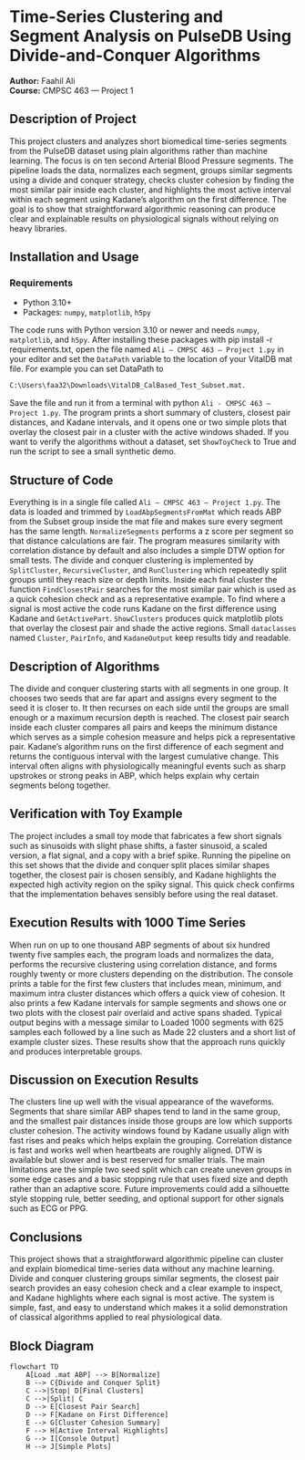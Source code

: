 # Time-Series Clustering and Segment Analysis on PulseDB Using Divide-and-Conquer Algorithms

**Author:** Faahil Ali  
**Course:** CMPSC 463 — Project 1

## Description of Project

This project clusters and analyzes short biomedical time-series segments from the PulseDB dataset using plain algorithms rather than machine learning. The focus is on ten second Arterial Blood Pressure segments. The pipeline loads the data, normalizes each segment, groups similar segments using a divide and conquer strategy, checks cluster cohesion by finding the most similar pair inside each cluster, and highlights the most active interval within each segment using Kadane’s algorithm on the first difference. The goal is to show that straightforward algorithmic reasoning can produce clear and explainable results on physiological signals without relying on heavy libraries.



## Installation and Usage

### Requirements
- Python 3.10+
- Packages: `numpy`, `matplotlib`, `h5py`
  
The code runs with Python version 3.10 or newer and needs `numpy`, `matplotlib`, and `h5py`. After installing these packages with pip install -r requirements.txt, open the file named `Ali – CMPSC 463 – Project 1.py` in your editor and set the `DataPath` variable to the location of your VitalDB mat file. For example you can set DataPath to 
```python 
C:\Users\faa32\Downloads\VitalDB_CalBased_Test_Subset.mat.
```
Save the file and run it from a terminal with python `Ali - CMPSC 463 – Project 1.py`. The program prints a short summary of clusters, closest pair distances, and Kadane intervals, and it opens one or two simple plots that overlay the closest pair in a cluster with the active windows shaded. If you want to verify the algorithms without a dataset, set `ShowToyCheck` to True and run the script to see a small synthetic demo.

## Structure of Code

Everything is in a single file called `Ali – CMPSC 463 – Project 1.py`. The data is loaded and trimmed by `LoadAbpSegmentsFromMat` which reads ABP from the Subset group inside the mat file and makes sure every segment has the same length. `NormalizeSegments` performs a z score per segment so that distance calculations are fair. The program measures similarity with correlation distance by default and also includes a simple DTW option for small tests. The divide and conquer clustering is implemented by `SplitCluster`, `RecursiveCluster`, and `RunClustering` which repeatedly split groups until they reach size or depth limits. Inside each final cluster the function `FindClosestPair` searches for the most similar pair which is used as a quick cohesion check and as a representative example. To find where a signal is most active the code runs Kadane on the first difference using Kadane and `GetActivePart`. `ShowClusters` produces quick matplotlib plots that overlay the closest pair and shade the active regions. Small `dataclasses` named `Cluster`, `PairInfo`, and `KadaneOutput` keep results tidy and readable.

## Description of Algorithms

The divide and conquer clustering starts with all segments in one group. It chooses two seeds that are far apart and assigns every segment to the seed it is closer to. It then recurses on each side until the groups are small enough or a maximum recursion depth is reached. The closest pair search inside each cluster compares all pairs and keeps the minimum distance which serves as a simple cohesion measure and helps pick a representative pair. Kadane’s algorithm runs on the first difference of each segment and returns the contiguous interval with the largest cumulative change. This interval often aligns with physiologically meaningful events such as sharp upstrokes or strong peaks in ABP, which helps explain why certain segments belong together.

## Verification with Toy Example

The project includes a small toy mode that fabricates a few short signals such as sinusoids with slight phase shifts, a faster sinusoid, a scaled version, a flat signal, and a copy with a brief spike. Running the pipeline on this set shows that the divide and conquer split places similar shapes together, the closest pair is chosen sensibly, and Kadane highlights the expected high activity region on the spiky signal. This quick check confirms that the implementation behaves sensibly before using the real dataset.

## Execution Results with 1000 Time Series

When run on up to one thousand ABP segments of about six hundred twenty five samples each, the program loads and normalizes the data, performs the recursive clustering using correlation distance, and forms roughly twenty or more clusters depending on the distribution. The console prints a table for the first few clusters that includes mean, minimum, and maximum intra cluster distances which offers a quick view of cohesion. It also prints a few Kadane intervals for sample segments and shows one or two plots with the closest pair overlaid and active spans shaded. Typical output begins with a message similar to Loaded 1000 segments with 625 samples each followed by a line such as Made 22 clusters and a short list of example cluster sizes. These results show that the approach runs quickly and produces interpretable groups.

## Discussion on Execution Results

The clusters line up well with the visual appearance of the waveforms. Segments that share similar ABP shapes tend to land in the same group, and the smallest pair distances inside those groups are low which supports cluster cohesion. The activity windows found by Kadane usually align with fast rises and peaks which helps explain the grouping. Correlation distance is fast and works well when heartbeats are roughly aligned. DTW is available but slower and is best reserved for smaller trials. The main limitations are the simple two seed split which can create uneven groups in some edge cases and a basic stopping rule that uses fixed size and depth rather than an adaptive score. Future improvements could add a silhouette style stopping rule, better seeding, and optional support for other signals such as ECG or PPG.

## Conclusions

This project shows that a straightforward algorithmic pipeline can cluster and explain biomedical time-series data without any machine learning. Divide and conquer clustering groups similar segments, the closest pair search provides an easy cohesion check and a clear example to inspect, and Kadane highlights where each signal is most active. The system is simple, fast, and easy to understand which makes it a solid demonstration of classical algorithms applied to real physiological data.

## Block Diagram
```mermaid
flowchart TD
    A[Load .mat ABP] --> B[Normalize]
    B --> C{Divide and Conquer Split}
    C -->|Stop| D[Final Clusters]
    C -->|Split| C
    D --> E[Closest Pair Search]
    D --> F[Kadane on First Difference]
    E --> G[Cluster Cohesion Summary]
    F --> H[Active Interval Highlights]
    G --> I[Console Output]
    H --> J[Simple Plots]


